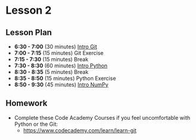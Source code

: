 # Lesson 2

## Lesson Plan

- **6:30 - 7:00** (30 minutes) [Intro Git][1]
- **7:00 - 7:15** (15 minutes) Git Exercise
- **7:15 - 7:30** (15 minutes) Break
- **7:30 - 8:30** (60 minutes) [Intro Python][2]
- **8:30 - 8:35**  (5 minutes) Break
- **8:35 - 8:50** (15 minutes) Python Exercise
- **8:50 - 9:30** (45 minutes) [Intro NumPy][3]

[1]: ../notebooks/intro-git.ipynb
[2]: ../notebooks/intro-python.ipynb
[3]: ../notebooks/intro-numpy.ipynb

## Homework

- Complete these Code Academy Courses if you feel uncomfortable with Python or the Git:
	- https://www.codecademy.com/learn/learn-git